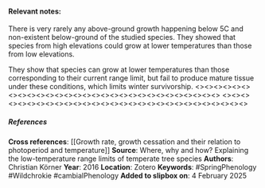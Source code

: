 #### **Relevant notes**:
There is very rarely any above-ground growth happening below 5C and non-existent below-ground of the studied species. They showed that species from high elevations could grow at lower temperatures than those from low elevations. 

They show that species can grow at lower temperatures than those corresponding to their current range limit, but fail to produce mature tissue under these conditions, which limits winter survivorship.
<><><><><><><><><><><><><><><><><><><><><><><><><><><><><>
<><><><><><><><><><><><><><><><><><><><><><><><><><><><><>
##### References
**Cross references**: 
[[Growth rate, growth cessation and their relation to photoperiod and temperature]]
**Source**: Where, why and how? Explaining the low-temperature range limits of temperate tree species
**Authors**: Christian Körner
**Year**: 2016
**Location**: Zotero
**Keywords**: #SpringPhenology #Wildchrokie #cambialPhenology 
**Added to slipbox on**: 4 February 2025
